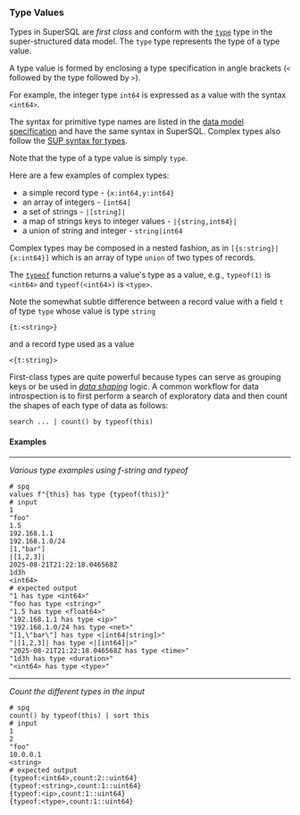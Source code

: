 ### Type Values

Types in SuperSQL are _first class_ and conform
with the [`type`](../../formats/model.md#1-primitive-types) type in the
super-structured data model.
The `type` type represents the type of a type value.

A type value is formed by enclosing a type specification in
angle brackets (`<` followed by the type followed by `>`).

For example, the integer type `int64` is expressed as a value
with the syntax `<int64>`.

The syntax for primitive type names are listed in the
[data model specification](../../formats/model.md#1-primitive-types)
and have the same syntax in SuperSQL.  Complex types also follow
the [SUP syntax for types](../../formats/sup.md#25-types).

Note that the type of a type value is simply `type`.

Here are a few examples of complex types:
* a simple record type - `{x:int64,y:int64}`
* an array of integers - `[int64]`
* a set of strings - `|[string]|`
* a map of strings keys to integer values - `|{string,int64}|`
* a union of string and integer  - `string|int64`

Complex types may be composed in a nested fashion,
as in `[{s:string}|{x:int64}]` which is an array of type
`union` of two types of records.

The [`typeof`](../functions/types/typeof.md) function returns a value's type as
a value, e.g., `typeof(1)` is `<int64>` and `typeof(<int64>)` is `<type>`.

Note the somewhat subtle difference between a record value with a field `t` of
type `type` whose value is type `string`
```
{t:<string>}
```
and a record type used as a value
```
<{t:string}>
```

First-class types are quite powerful because types can
serve as grouping keys or be used in [_data shaping_](../type-fusion.md) logic.
A common workflow for data introspection is to first perform a search of
exploratory data and then count the shapes of each type of data as follows:
```
search ... | count() by typeof(this)
```

#### Examples
---
_Various type examples using f-string and typeof_

``` mdtest-spq
# spq
values f"{this} has type {typeof(this)}"
# input
1
"foo"
1.5
192.168.1.1
192.168.1.0/24
[1,"bar"]
|[1,2,3]|
2025-08-21T21:22:18.046568Z
1d3h
<int64>
# expected output
"1 has type <int64>"
"foo has type <string>"
"1.5 has type <float64>"
"192.168.1.1 has type <ip>"
"192.168.1.0/24 has type <net>"
"[1,\"bar\"] has type <[int64|string]>"
"|[1,2,3]| has type <|[int64]|>"
"2025-08-21T21:22:18.046568Z has type <time>"
"1d3h has type <duration>"
"<int64> has type <type>"
```
---
_Count the different types in the input_

``` mdtest-spq
# spq
count() by typeof(this) | sort this
# input
1
2
"foo"
10.0.0.1
<string>
# expected output
{typeof:<int64>,count:2::uint64}
{typeof:<string>,count:1::uint64}
{typeof:<ip>,count:1::uint64}
{typeof:<type>,count:1::uint64}
```
